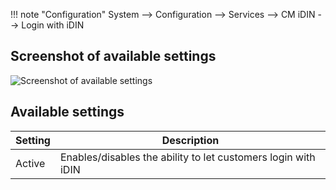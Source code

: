 !!! note "Configuration"
    System --> Configuration --> Services --> CM iDIN --> Login with iDIN
 
## Screenshot of available settings
  
![Screenshot of available settings](/images/configuration/authentication.png)

## Available settings
 
Setting | Description
---------- | ------------
Active | Enables/disables the ability to let customers login with iDIN